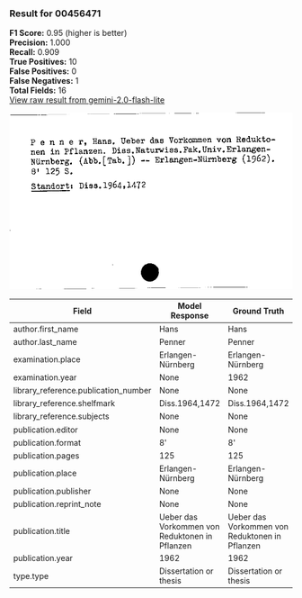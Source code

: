 ### Result for 00456471
**F1 Score:** 0.95 (higher is better)<br>**Precision:** 1.000<br>**Recall:** 0.909<br>**True Positives:** 10<br>**False Positives:** 0<br>**False Negatives:** 1<br>**Total Fields:** 16<br>[View raw result from gemini-2.0-flash-lite](https://github.com/RISE-UNIBAS/humanities_data_benchmark/blob/main/results/2025-09-02/T0152/request_T0152_00456471.json)

<img src="https://github.com/RISE-UNIBAS/humanities_data_benchmark/blob/main/benchmarks/zettelkatalog/images/00456471.jpg?raw=true" alt="00456471" width="600px">

| Field | Model Response | Ground Truth | Fuzzy Score | Match |
|-------|----------------|--------------|-------------|-------|
| author.first_name | Hans | Hans | 1.000 | ✅ |
| author.last_name | Penner | Penner | 1.000 | ✅ |
| examination.place | Erlangen-Nürnberg | Erlangen-Nürnberg | 1.000 | ✅ |
| examination.year | None | 1962 | 0.000 | ❌ |
| library_reference.publication_number | None | None | 1.000 | ✅ |
| library_reference.shelfmark | Diss.1964,1472 | Diss.1964,1472 | 1.000 | ✅ |
| library_reference.subjects | None | None | 1.000 | ✅ |
| publication.editor | None | None | 1.000 | ✅ |
| publication.format | 8' | 8' | 1.000 | ✅ |
| publication.pages | 125 | 125 | 1.000 | ✅ |
| publication.place | Erlangen-Nürnberg | Erlangen-Nürnberg | 1.000 | ✅ |
| publication.publisher | None | None | 1.000 | ✅ |
| publication.reprint_note | None | None | 1.000 | ✅ |
| publication.title | Ueber das Vorkommen von Reduktonen in Pflanzen | Ueber das Vorkommen von Reduktonen in Pflanzen | 1.000 | ✅ |
| publication.year | 1962 | 1962 | 1.000 | ✅ |
| type.type | Dissertation or thesis | Dissertation or thesis | 1.000 | ✅ |
